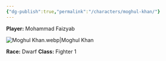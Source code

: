 ```yaml
---
{"dg-publish":true,"permalink":"/characters/moghul-khan/"}
---
```


**Player:** Mohammad Faizyab

![Moghul Khan.webp|Moghul Khan](/img/user/Assets/Moghul%20Khan.webp)

**Race:** Dwarf
**Class:** Fighter 1
